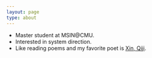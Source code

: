 ```yaml
---
layout: page
type: about
---
```


+ Master student at MSIN@CMU.
+ Interested in system direction.
+ Like reading poems and my favorite poet is [Xin, Qiji](https://en.wikipedia.org/wiki/Xin_Qiji).
